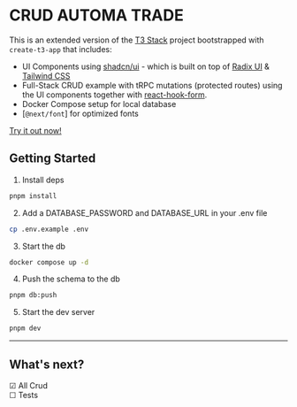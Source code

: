 # CRUD AUTOMA TRADE

This is an extended version of the [T3 Stack](https://create.t3.gg/) project bootstrapped with `create-t3-app` that includes:

- UI Components using [shadcn/ui](https://ui.shadcn.com) - which is built on top of [Radix UI](https://radix-ui.com) & [Tailwind CSS](https://tailwindcss.com)
- Full-Stack CRUD example with tRPC mutations (protected routes) using the UI components together with [react-hook-form](https://react-hook-form.com).
- Docker Compose setup for local database
- [`@next/font`] for optimized fonts

[Try it out now!](https://crud-automa-trade-qe77.vercel.app/)

## Getting Started

1. Install deps

```bash
pnpm install
```

2. Add a DATABASE_PASSWORD and DATABASE_URL in your .env file

```bash
cp .env.example .env
```

3. Start the db

```bash
docker compose up -d
```

4. Push the schema to the db

```bash
pnpm db:push
```

5. Start the dev server

```bash
pnpm dev
```

---

## What's next?

&#9745; All Crud <br/>
&#9744; Tests <br/>



